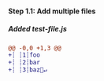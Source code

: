 [{]: <helper> (diff_step 1.1 test-file.js)
#### Step 1.1: Add multiple files

##### Added test-file.js
```diff
@@ -0,0 +1,3 @@
+┊ ┊1┊foo
+┊ ┊2┊bar
+┊ ┊3┊baz🚫↵
```
[}]: #